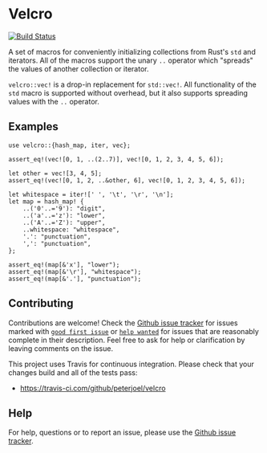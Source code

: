 # Velcro

[![Build Status](https://travis-ci.com/peterjoel/velcro.svg?branch=main)](https://travis-ci.com/peterjoel/velcro)

A set of macros for conveniently initializing collections from Rust's `std` and iterators. All of the macros support the unary `..` operator which "spreads"
the values of another collection or iterator.

`velcro::vec!` is a drop-in replacement for `std::vec!`. All functionality of
the `std` macro is supported without overhead, but it also supports spreading values with the `..` operator.

## Examples

```
use velcro::{hash_map, iter, vec};

assert_eq!(vec![0, 1, ..(2..7)], vec![0, 1, 2, 3, 4, 5, 6]);

let other = vec![3, 4, 5];
assert_eq!(vec![0, 1, 2, ..&other, 6], vec![0, 1, 2, 3, 4, 5, 6]);

let whitespace = iter![' ', '\t', '\r', '\n'];
let map = hash_map! {
    ..('0'..='9'): "digit",
    ..('a'..='z'): "lower",
    ..('A'..='Z'): "upper",
    ..whitespace: "whitespace",
    '.': "punctuation",
    ',': "punctuation",
};

assert_eq!(map[&'x'], "lower");
assert_eq!(map[&'\r'], "whitespace");
assert_eq!(map[&'.'], "punctuation");
```

## Contributing

Contributions are welcome! Check the [Github issue tracker](https://github.com/peterjoel/velcro/issues)
for issues marked with [`good first issue`](https://github.com/peterjoel/velcro/issues?q=is%3Aissue+is%3Aopen+label%3A%22good+first+issue%22)
or [`help wanted`](https://github.com/peterjoel/velcro/issues?q=is%3Aissue+is%3Aopen+label%3A%22help+wanted%22)
for issues that are reasonably complete in their description. Feel free to ask for
help or clarification by leaving comments on the issue.

This project uses Travis for continuous integration. Please check that your changes
build and all of the tests pass:

- https://travis-ci.com/github/peterjoel/velcro

## Help

For help, questions or to report an issue, please use the [Github issue tracker](https://github.com/peterjoel/velcro/issues).
